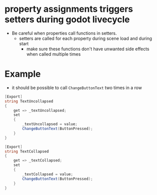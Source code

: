 # property assignments triggers setters during godot livecycle

- Be careful when properties call functions in setters.
	- setters are called for each property during scene load and during start
		- make sure these functions don't have unwanted side effects when called multiple times

# Example
- it should be possible to call `ChangeButtonText` two times in a row
```cs
[Export]
string TextUncollapsed
{
	get => _textUncollapsed;
	set
	{
		_textUncollapsed = value;
		ChangeButtonText(ButtonPressed);
	}
}

[Export]
string TextCollapsed
{
	get => _textCollapsed;
	set
	{
		_textCollapsed = value;
		ChangeButtonText(ButtonPressed);
	}
}
```